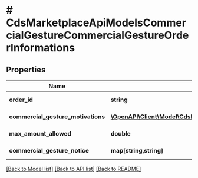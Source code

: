 # # CdsMarketplaceApiModelsCommercialGestureCommercialGestureOrderInformations

## Properties

Name | Type | Description | Notes
------------ | ------------- | ------------- | -------------
**order_id** | **string** |  | [optional] [readonly]
**commercial_gesture_motivations** | [**\OpenAPI\Client\Model\CdsMarketplaceApiModelsCommercialGestureCommercialGestureMotivation[]**](CdsMarketplaceApiModelsCommercialGestureCommercialGestureMotivation.md) |  | [optional] [readonly]
**max_amount_allowed** | **double** |  | [optional] [readonly]
**commercial_gesture_notice** | **map[string,string]** |  | [optional] [readonly]

[[Back to Model list]](../../README.md#models) [[Back to API list]](../../README.md#endpoints) [[Back to README]](../../README.md)

